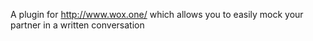 A plugin for http://www.wox.one/ which allows you to easily mock your partner in a written conversation
